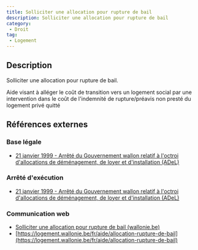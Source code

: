 ```yaml
---
title: Solliciter une allocation pour rupture de bail
description: Solliciter une allocation pour rupture de bail
category: 
 - Droit
tag: 
 - Logement
---
```


## Description

Solliciter une allocation pour rupture de bail.

Aide visant à alléger le coût de transition vers un logement social par une intervention dans le coût de l'indemnité de rupture/préavis non presté du logement privé quitté

## Références externes 

### Base légale

- [21 janvier 1999 - Arrêté du Gouvernement wallon relatif à l'octroi d'allocations de déménagement, de loyer et d'installation (ADeL)](https://wallex.wallonie.be/eli/arrete/1999/01/21/1999027109/2020/01/01)

### Arrêté d'exécution

- [21 janvier 1999 - Arrêté du Gouvernement wallon relatif à l'octroi d'allocations de déménagement, de loyer et d'installation (ADeL)](https://wallex.wallonie.be/eli/arrete/1999/01/21/1999027109/2020/01/01)
### Communication web

- [Solliciter une allocation pour rupture de bail (wallonie.be)](https://www.wallonie.be/fr/demarches/solliciter-une-allocation-pour-rupture-de-bail)
- [https://logement.wallonie.be/fr/aide/allocation-rupture-de-bail](https://logement.wallonie.be/fr/aide/allocation-rupture-de-bail)


